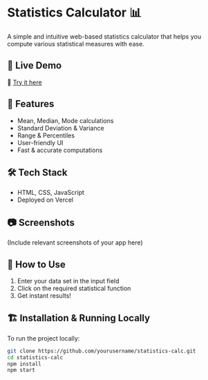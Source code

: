 # Statistics Calculator 📊  

A simple and intuitive web-based statistics calculator that helps you compute various statistical measures with ease.  

## 🚀 Live Demo  
🔗 [Try it here](https://statistics-calc.vercel.app/)  

## 📌 Features  
- Mean, Median, Mode calculations  
- Standard Deviation & Variance  
- Range & Percentiles  
- User-friendly UI  
- Fast & accurate computations  

## 🛠️ Tech Stack  
- HTML, CSS, JavaScript  
- Deployed on Vercel  

## 📷 Screenshots  
(Include relevant screenshots of your app here)  

## 🎯 How to Use  
1. Enter your data set in the input field  
2. Click on the required statistical function  
3. Get instant results!  

## 🏗️ Installation & Running Locally  
To run the project locally:  
```bash
git clone https://github.com/yourusername/statistics-calc.git
cd statistics-calc
npm install
npm start
